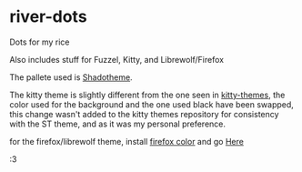 # river-dots
Dots for my rice 

Also includes stuff for Fuzzel, Kitty, and Librewolf/Firefox

The pallete used is [Shadotheme](https://github.com/Shadorain/shadotheme).

The kitty theme is slightly different from the one seen in [kitty-themes](https://github.com/kovidgoyal/kitty-themes/), the color used for the background and the one used black have been swapped, this change wasn't added to the kitty themes repository for consistency with the ST theme, and as it was my personal preference.

for the firefox/librewolf theme, install [firefox color](https://addons.mozilla.org/en-US/firefox/addon/firefox-color/) and go [Here](https://color.firefox.com/?theme=XQAAAAL7AAAAAAAAAABBKYhm849SCia2CaaEGccwS-xMDPryBvKUaao_JlnZ-n5w5heCUxRhb7SjuV2WHtCkp3jIZ-ikffLnFKhmI-D-IWveKTyORka_CKXWn8VKC7cvNvVTv1YxFNfLDaI9ryJ3yIF54Qk8JpvTUOnkT-uiOXsb_6RKVer6d65DWkCAZRBvD9K44-kHtFy945oG3y3bw_bfVsrNaX8T6iv57czg)

 :3
